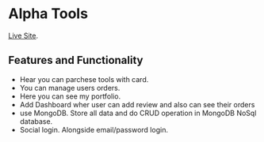 # Alpha Tools

[Live Site](https://alpha-tools-c9d53.web.app/).

## Features and Functionality

- Hear you can parchese tools with card.
- You can manage users orders.
- Here you can see my portfolio.
- Add Dashboard wher user can add review and also can see their orders
- use MongoDB. Store all data and do CRUD operation in MongoDB NoSql database.
- Social login. Alongside email/password login.
